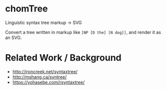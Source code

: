 # chomTree
Linguistic syntax tree markup -> SVG

Convert a tree written in markup like `[NP [D the] [N dog]]`, and render it as
an SVG.

# Related Work / Background
- http://ironcreek.net/syntaxtree/
- http://mshang.ca/syntree/
- https://yohasebe.com/rsyntaxtree/
